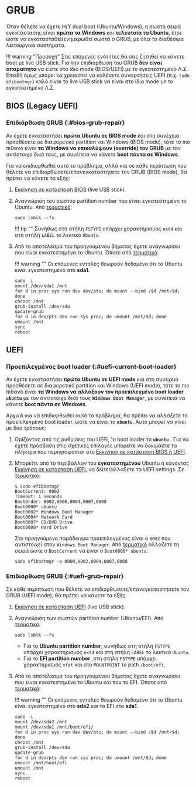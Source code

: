 # GRUB

Όταν θέλετε να έχετε Η/Υ dual boot (Ubuntu/Windows), η σωστή σειρά εγκατάστασης
είναι **πρώτα τα Windows** και **τελευταία τα Ubuntu**, έτσι ώστε να
εγκατασταθεί/ενημερωθεί σωστά ο GRUB, με όλα τα διαθέσιμα λειτουργικά
συστήματα.

!!! warning "Προσοχή"
    Στις επόμενες ενότητες θα σας ζητηθεί να κάνετε boot με live USB stick. Για
    την επιδιορθωση του GRUB **δεν είναι απαραίτητο** να είστε στο ίδιο mode
    (BIOS/UEFI) με το εγκατεστημένο Λ.Σ. Επειδή όμως μπορεί να χρειαστεί να
    καλέσετε συναρτήσεις UEFI (π.χ. `sudo efibootmgr`) καλό είναι το live USB
    stick να είναι στο ίδιο mode με το εγκατεστημένο Λ.Σ.

## BIOS (Legacy UEFI)

### Επιδιόρθωση GRUB {:#bios-grub-repair}

Αν έχετε εγκαταστήσει **πρώτα Ubuntu σε BIOS mode** και στη συνέχεια προσθέσετε
σε διαφορετικό partition και Windows (BIOS mode), τότε το πιο πιθανό είναι **τα
Windows να επικαλύψουν (override) τον GRUB** με τον αντίστοιχο δικό τους, με
συνέπεια να κάνετε **boot πάντα σε Windows**.

Για να επιδιορθωθεί αυτό το πρόβλημα, αλλά και σε κάθε περίπτωση που θέλετε να
επιδιορθώσετε/επανεγκαταστήσετε τον GRUB (BIOS mode), θα πρέπει να κάνετε τα
εξής:

1.  [Εκκίνηση σε κατάσταση BIOS](../bios-uefi-boot/) (live USB stick).

2.  Αναγνώριση του σωστού partition number που είναι εγκατεστημένο το Ubuntu.
    Από [τερματικό](../../glossary/#terminal):

    ```shell
    sudo lsblk --fs
    ```

    !!! tip ""
        Συνήθως στη στήλη `FSTYPE` υπάρχει χαρακτηρισμός `ext4` και στη στήλη
        `LABEL` το λεκτικό `Ubuntu`.

3.  Από το αποτέλεσμα του προηγούμενου βήματος έχετε αναγνωρίσει που είναι
    εγκατεστημένο το Ubuntu. Όποτε από
    [τερματικό](../../glossary/#terminal):

    !!! warning ""
        Οι επόμενες εντολές θεωρούν δεδομένο ότι το Ubuntu ειναι εγκατεστημένο
        στο **sda1**.

    ```shell
    sudo -i
	mount /dev/sda1 /mnt
	for d in proc sys run dev dev/pts; do mount --bind /$d /mnt/$d; done
	chroot /mnt
    grub-install /dev/sda
    update-grub
	for d in dev/pts dev run sys proc; do umount /mnt/$d; done
	umount /mnt
	sync
	reboot
    ```

## UEFI

### Προεπιλεγμένος boot loader {:#uefi-current-boot-loader}

Αν έχετε εγκαταστήσει **πρώτα Ubuntu σε UEFI mode** και στη συνέχεια προσθέσετε
σε διαφορετικό partition και Windows (UEFI mode), τότε το πιο πιθανό είναι **τα
Windows να αλλάξουν τον προεπιλεγμένο boot loader** **`ubuntu`** με τον
αντίστοιχο δικό τους **`Windows Boot Manager`**, με συνέπεια να κάνετε **boot
πάντα σε Windows**.

Αρχικά για να επιδιορθωθεί αυτό το πρόβλημα, θα πρέπει να αλλάξετε το
προεπιλεγμένο boot loader. ώστε να είναι το **`ubuntu`**. Αυτό μπορεί να γίνει
με δύο τρόπους:

1.  Ορίζοντας από τις ρυθμίσεις του UEFI, 1ο boot loader το **`ubuntu`** . Για
    να έχετε πρόσβαση στις σχετικές επιλογές μπορείτε να δοκιμάστε τα πλήκτρα
    που περιγράφονται στο [Εκκίνηση σε κατάσταση BIOS ή
    UEFI](../bios-uefi-boot/).

2.  Μπορείτε από το περιβάλλον του **εγκατεστημένου** Ubuntu ή κάνοντας
    [Εκκίνηση σε κατάσταση UEFI](../bios-uefi-boot/), να δείτε/αλλάξετε τα UEFI
    settings. Σε [τερματικό](../../glossary/#terminal):

    ```shell-session
    $ sudo efibootmgr
	BootCurrent: 0002
	Timeout: 1 seconds
	BootOrder: 0002,0000,0004,0007,0008
	Boot0000* ubuntu
	Boot0002* Windows Boot Manager
	Boot0004* Network Card
	Boot0007* CD/DVD Drive
	Boot0008* Hard Drive
    ```

    Στο προηγούμενο παράδειγμα προεπιλεγμένος είναι ο `0002` που αντιστοιχεί στον `Windows Boot Manager`. Από [τερματικό](../../glossary/#terminal) αλλάζετε τη σειρά ώστε ο `BootCurrent` να είναι ο `Boot0000* ubuntu`:

    ```shell
    sudo efibootmgr -o 0000,0002,0004,0007,0008
    ```

### Επιδιόρθωση GRUB {:#uefi-grub-repair}

Σε κάθε περίπτωση που θέλετε να επιδιορθώσετε/επανεγκαταστήσετε τον GRUB (UEFI
mode), θα πρέπει να κάνετε τα εξής:

1.  [Εκκίνηση σε κατάσταση UEFI](../bios-uefi-boot/) (live USB stick).

2.  Αναγνώριση των σωστών partition number (Ubuntu/EFI). Από [τερματικό](../../glossary/#terminal):

    ```shell
    sudo lsblk --fs
    ```

    -   Για το **Ubuntu partition number**, συνήθως στη στήλη `FSTYPE` υπάρχει
        χαρακτηρισμός `ext4` και στη στήλη `LABEL` το λεκτικό `Ubuntu`.
    -   Για το **EFI partition number**, στη στήλη `FSTYPE` υπάρχει χαρακτηρισμός `vfat`
        και στο `MOUNTPOINT` το path `/boot/efi`.

3.  Από το αποτέλεσμα του προηγούμενου βήματος έχετε αναγνωρίσει που είναι
    εγκατεστημένο το Ubuntu και που το EFI. Όποτε από
    [τερματικό](../../glossary/#terminal):

    !!! warning ""
        Οι επόμενες εντολές θεωρούν δεδομένο ότι το Ubuntu είναι εγκατεστημένο
        στο **sda2** και το EFI  στο **sda1**.

    ```shell
    sudo -i
	mount /dev/sda2 /mnt
    mount /dev/sda1 /mnt/boot/efi/
	for d in proc sys run dev dev/pts; do mount --bind /$d /mnt/$d; done
	chroot /mnt
    grub-install /dev/sda
    update-grub
	for d in dev/pts dev run sys proc; do umount /mnt/$d; done
	umount /mnt/boot/efi
    umount /mnt
	sync
	reboot
    ```
